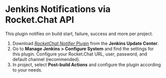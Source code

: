 # Jenkins Notifications via Rocket.Chat API

This plugin notifies on build start, failure, success and more per project.

1. Download [_RocketChat Notifier_ Plugin](https://plugins.jenkins.io/rocketchatnotifier) from the **Jenkins Update Center**.
2. Go to __Manage Jenkins > Configure System__ and find the settings for this plugin. Configure your Rocket.Chat URL, user, password, and default channel (recommended).
3. In project, select __Post-build Actions__ and configure the plugin according to your needs.
